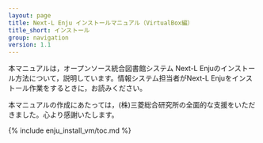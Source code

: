 ```yaml
---
layout: page
title: Next-L Enju インストールマニュアル（VirtualBox編）
title_short: インストール
group: navigation
version: 1.1
---
```


本マニュアルは，オープンソース統合図書館システム Next-L Enjuのインストール方法について，説明しています。情報システム担当者がNext-L Enjuをインストール作業をするときに，お読みください。

本マニュアルの作成にあたっては，(株)三菱総合研究所の全面的な支援をいただきました。心より感謝いたします。

{% include enju_install_vm/toc.md %}
